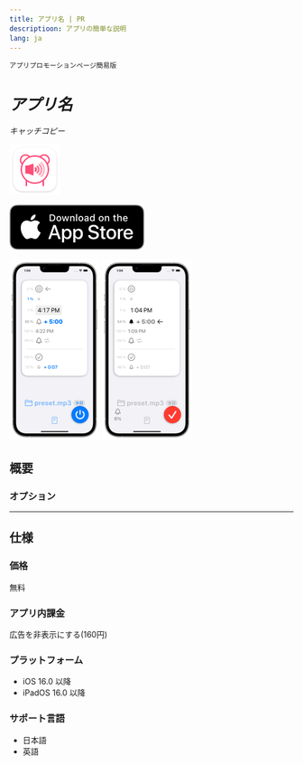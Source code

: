 ```yaml
---
title: アプリ名 | PR
descriptioon: アプリの簡単な説明
lang: ja
---
```


`アプリプロモーションページ簡易版`

_アプリ名_
========
_キャッチコピー_

<img src="Icon.png" width="90">

[![AppStore link](App_Store_Badge.svg)](https://apps.apple.com/app/)

<img src="Screenshot1.png" width="160">
<img src="Screenshot2.png" width="160">

概要
----
### オプション

---

仕様
----
### 価格
無料

### アプリ内課金
広告を非表示にする(160円)

### プラットフォーム
- iOS 16.0 以降
- iPadOS 16.0 以降

### サポート言語
- 日本語
- 英語
